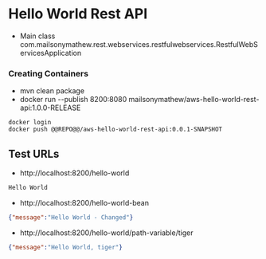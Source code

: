 # Hello World Rest API

- Main class com.mailsonymathew.rest.webservices.restfulwebservices.RestfulWebServicesApplication 


### Creating Containers

- mvn clean package
- docker run --publish 8200:8080 mailsonymathew/aws-hello-world-rest-api:1.0.0-RELEASE

```
docker login
docker push @@REPO@@/aws-hello-world-rest-api:0.0.1-SNAPSHOT
```

## Test URLs

- http://localhost:8200/hello-world

```txt
Hello World
```

- http://localhost:8200/hello-world-bean

```json
{"message":"Hello World - Changed"}
```

- http://localhost:8200/hello-world/path-variable/tiger

```json
{"message":"Hello World, tiger"}
```
